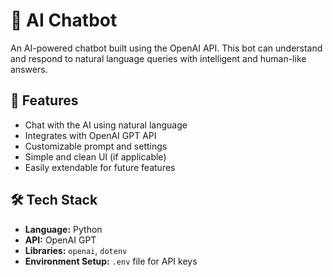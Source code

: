 # 🤖 AI Chatbot

An AI-powered chatbot built using the OpenAI API. This bot can understand and respond to natural language queries with intelligent and human-like answers.

## 🚀 Features

- Chat with the AI using natural language
- Integrates with OpenAI GPT API
- Customizable prompt and settings
- Simple and clean UI (if applicable)
- Easily extendable for future features

## 🛠 Tech Stack

- **Language:** Python
- **API:** OpenAI GPT
- **Libraries:** `openai`, `dotenv`
- **Environment Setup:** `.env` file for API keys
